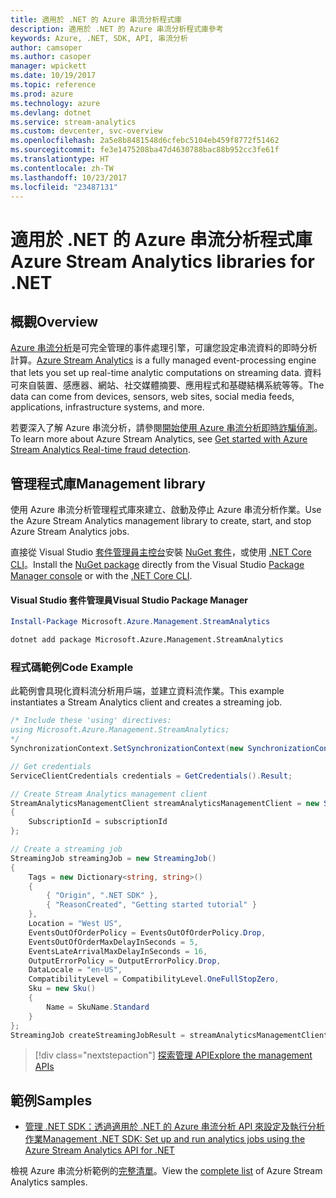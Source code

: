 ```yaml
---
title: 適用於 .NET 的 Azure 串流分析程式庫
description: 適用於 .NET 的 Azure 串流分析程式庫參考
keywords: Azure, .NET, SDK, API, 串流分析
author: camsoper
ms.author: casoper
manager: wpickett
ms.date: 10/19/2017
ms.topic: reference
ms.prod: azure
ms.technology: azure
ms.devlang: dotnet
ms.service: stream-analytics
ms.custom: devcenter, svc-overview
ms.openlocfilehash: 2a5e8b8481548d6cfebc5104eb459f8772f51462
ms.sourcegitcommit: fe3e1475208ba47d4630788bac88b952cc3fe61f
ms.translationtype: HT
ms.contentlocale: zh-TW
ms.lasthandoff: 10/23/2017
ms.locfileid: "23487131"
---
```

# <a name="azure-stream-analytics-libraries-for-net"></a><span data-ttu-id="c53cc-104">適用於 .NET 的 Azure 串流分析程式庫</span><span class="sxs-lookup"><span data-stu-id="c53cc-104">Azure Stream Analytics libraries for .NET</span></span>

## <a name="overview"></a><span data-ttu-id="c53cc-105">概觀</span><span class="sxs-lookup"><span data-stu-id="c53cc-105">Overview</span></span>

<span data-ttu-id="c53cc-106">[Azure 串流分析](/azure/stream-analytics/stream-analytics-introduction)是可完全管理的事件處理引擎，可讓您設定串流資料的即時分析計算。</span><span class="sxs-lookup"><span data-stu-id="c53cc-106">[Azure Stream Analytics](/azure/stream-analytics/stream-analytics-introduction) is a fully managed event-processing engine that lets you set up real-time analytic computations on streaming data.</span></span> <span data-ttu-id="c53cc-107">資料可來自裝置、感應器、網站、社交媒體摘要、應用程式和基礎結構系統等等。</span><span class="sxs-lookup"><span data-stu-id="c53cc-107">The data can come from devices, sensors, web sites, social media feeds, applications, infrastructure systems, and more.</span></span> 

<span data-ttu-id="c53cc-108">若要深入了解 Azure 串流分析，請參閱[開始使用 Azure 串流分析即時詐騙偵測](/azure/stream-analytics/stream-analytics-real-time-fraud-detection)。</span><span class="sxs-lookup"><span data-stu-id="c53cc-108">To learn more about Azure Stream Analytics, see [Get started with Azure Stream Analytics Real-time fraud detection](/azure/stream-analytics/stream-analytics-real-time-fraud-detection).</span></span>


## <a name="management-library"></a><span data-ttu-id="c53cc-109">管理程式庫</span><span class="sxs-lookup"><span data-stu-id="c53cc-109">Management library</span></span>

<span data-ttu-id="c53cc-110">使用 Azure 串流分析管理程式庫來建立、啟動及停止 Azure 串流分析作業。</span><span class="sxs-lookup"><span data-stu-id="c53cc-110">Use the Azure Stream Analytics management library to create, start, and stop Azure Stream Analytics jobs.</span></span>

<span data-ttu-id="c53cc-111">直接從 Visual Studio [套件管理員主控台][PackageManager]安裝 [NuGet 套件](https://www.nuget.org/packages/Microsoft.Azure.Management.StreamAnalytics)，或使用 [.NET Core CLI][DotNetCLI]。</span><span class="sxs-lookup"><span data-stu-id="c53cc-111">Install the [NuGet package](https://www.nuget.org/packages/Microsoft.Azure.Management.StreamAnalytics) directly from the Visual Studio [Package Manager console][PackageManager] or with the [.NET Core CLI][DotNetCLI].</span></span>

#### <a name="visual-studio-package-manager"></a><span data-ttu-id="c53cc-112">Visual Studio 套件管理員</span><span class="sxs-lookup"><span data-stu-id="c53cc-112">Visual Studio Package Manager</span></span>

```powershell
Install-Package Microsoft.Azure.Management.StreamAnalytics
```

```bash
dotnet add package Microsoft.Azure.Management.StreamAnalytics
```

### <a name="code-example"></a><span data-ttu-id="c53cc-113">程式碼範例</span><span class="sxs-lookup"><span data-stu-id="c53cc-113">Code Example</span></span>

<span data-ttu-id="c53cc-114">此範例會具現化資料流分析用戶端，並建立資料流作業。</span><span class="sxs-lookup"><span data-stu-id="c53cc-114">This example instantiates a Stream Analytics client and creates a streaming job.</span></span>

```csharp
/* Include these 'using' directives:
using Microsoft.Azure.Management.StreamAnalytics;
*/
SynchronizationContext.SetSynchronizationContext(new SynchronizationContext());

// Get credentials
ServiceClientCredentials credentials = GetCredentials().Result;

// Create Stream Analytics management client
StreamAnalyticsManagementClient streamAnalyticsManagementClient = new StreamAnalyticsManagementClient(credentials)
{
    SubscriptionId = subscriptionId
};

// Create a streaming job
StreamingJob streamingJob = new StreamingJob()
{
    Tags = new Dictionary<string, string>()
    {
        { "Origin", ".NET SDK" },
        { "ReasonCreated", "Getting started tutorial" }
    },
    Location = "West US",
    EventsOutOfOrderPolicy = EventsOutOfOrderPolicy.Drop,
    EventsOutOfOrderMaxDelayInSeconds = 5,
    EventsLateArrivalMaxDelayInSeconds = 16,
    OutputErrorPolicy = OutputErrorPolicy.Drop,
    DataLocale = "en-US",
    CompatibilityLevel = CompatibilityLevel.OneFullStopZero,
    Sku = new Sku()
    {
        Name = SkuName.Standard
    }
};
StreamingJob createStreamingJobResult = streamAnalyticsManagementClient.StreamingJobs.CreateOrReplace(streamingJob, resourceGroupName, streamingJobName);
```

> [!div class="nextstepaction"]
> [<span data-ttu-id="c53cc-115">探索管理 API</span><span class="sxs-lookup"><span data-stu-id="c53cc-115">Explore the management APIs</span></span>](/dotnet/api/overview/azure/streamanalytics/management)


## <a name="samples"></a><span data-ttu-id="c53cc-116">範例</span><span class="sxs-lookup"><span data-stu-id="c53cc-116">Samples</span></span>

- [<span data-ttu-id="c53cc-117">管理 .NET SDK：透過適用於 .NET 的 Azure 串流分析 API 來設定及執行分析作業</span><span class="sxs-lookup"><span data-stu-id="c53cc-117">Management .NET SDK: Set up and run analytics jobs using the Azure Stream Analytics API for .NET</span></span>](/azure/stream-analytics/stream-analytics-dotnet-management-sdk)

<span data-ttu-id="c53cc-118">檢視 Azure 串流分析範例的[完整清單](https://azure.microsoft.com/resources/samples/?platform=dotnet&service=stream-analytics)。</span><span class="sxs-lookup"><span data-stu-id="c53cc-118">View the [complete list](https://azure.microsoft.com/resources/samples/?platform=dotnet&service=stream-analytics) of Azure Stream Analytics samples.</span></span>

[PackageManager]: https://docs.microsoft.com/nuget/tools/package-manager-console
[DotNetCLI]: https://docs.microsoft.com/dotnet/core/tools/dotnet-add-package
